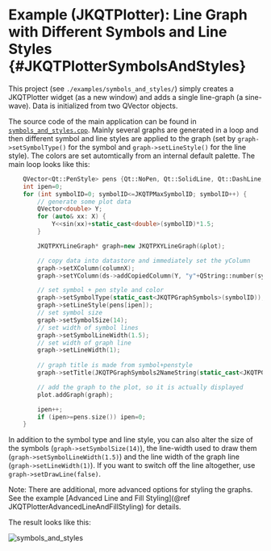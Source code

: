 # Example (JKQTPlotter): Line Graph with Different Symbols and Line Styles                                      {#JKQTPlotterSymbolsAndStyles}


This project (see `./examples/symbols_and_styles/`) simply creates a JKQTPlotter widget (as a new window) and adds a single line-graph (a sine-wave). Data is initialized from two QVector<double> objects.

The source code of the main application can be found in  [`symbols_and_styles.cpp`](https://github.com/jkriege2/JKQtPlotter/tree/master/examples/symbols_and_styles/symbols_and_styles.cpp). Mainly several graphs are generated in a loop and then different symbol and line styles are applied to the graph (set by `graph->setSymbolType()` for the symbol and `graph->setLineStyle()` for the line style). The colors are set automtically from an internal default palette. The main loop looks like this:

```.cpp
    QVector<Qt::PenStyle> pens {Qt::NoPen, Qt::SolidLine, Qt::DashLine, Qt::DotLine, Qt::DashDotLine, Qt::DashDotDotLine };
    int ipen=0;
    for (int symbolID=0; symbolID<=JKQTPMaxSymbolID; symbolID++) {
        // generate some plot data
        QVector<double> Y;
        for (auto& xx: X) {
            Y<<sin(xx)+static_cast<double>(symbolID)*1.5;
        }

        JKQTPXYLineGraph* graph=new JKQTPXYLineGraph(&plot);

        // copy data into datastore and immediately set the yColumn
        graph->setXColumn(columnX);
        graph->setYColumn(ds->addCopiedColumn(Y, "y"+QString::number(symbolID)));

        // set symbol + pen style and color
        graph->setSymbolType(static_cast<JKQTPGraphSymbols>(symbolID));
        graph->setLineStyle(pens[ipen]);
        // set symbol size
        graph->setSymbolSize(14);
        // set width of symbol lines
        graph->setSymbolLineWidth(1.5);
        // set width of graph line
        graph->setLineWidth(1);
        
        // graph title is made from symbol+penstyle
        graph->setTitle(JKQTPGraphSymbols2NameString(static_cast<JKQTPGraphSymbols>(graph->getSymbolType()))+QString(", ")+jkqtp_QPenStyle2String(graph->getLineStyle()));

        // add the graph to the plot, so it is actually displayed
        plot.addGraph(graph);

        ipen++;
        if (ipen>=pens.size()) ipen=0;
    }
```

In addition to the symbol type and line style, you can also alter the size of the symbols (`graph->setSymbolSize(14)`), the line-width used to draw them (`graph->setSymbolLineWidth(1.5)`) and the line width of the graph line (`graph->setLineWidth(1)`). If you want to switch off the line altogether, use `graph->setDrawLine(false)`.

Note: There are additional, more advanced options for styling the graphs. See the example [Advanced Line and Fill Styling](@ref JKQTPlotterAdvancedLineAndFillStyling) for details.

The result looks like this:

![symbols_and_styles](https://raw.githubusercontent.com/jkriege2/JKQtPlotter/master/screenshots/symbols_and_styles.png)



